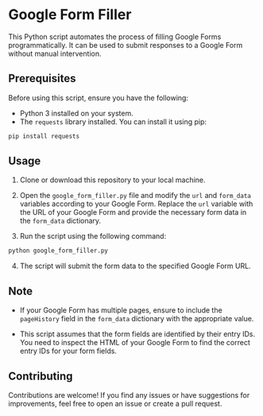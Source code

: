 # Google Form Filler

This Python script automates the process of filling Google Forms programmatically. It can be used to submit responses to a Google Form without manual intervention.

## Prerequisites

Before using this script, ensure you have the following:

- Python 3 installed on your system.
- The `requests` library installed. You can install it using pip:

```bash
pip install requests
```

## Usage

1. Clone or download this repository to your local machine.

2. Open the `google_form_filler.py` file and modify the `url` and `form_data` variables according to your Google Form. Replace the `url` variable with the URL of your Google Form and provide the necessary form data in the `form_data` dictionary.

3. Run the script using the following command:

```bash
python google_form_filler.py
```

4. The script will submit the form data to the specified Google Form URL.

## Note

- If your Google Form has multiple pages, ensure to include the `pageHistory` field in the `form_data` dictionary with the appropriate value.

- This script assumes that the form fields are identified by their entry IDs. You need to inspect the HTML of your Google Form to find the correct entry IDs for your form fields.

## Contributing

Contributions are welcome! If you find any issues or have suggestions for improvements, feel free to open an issue or create a pull request.
